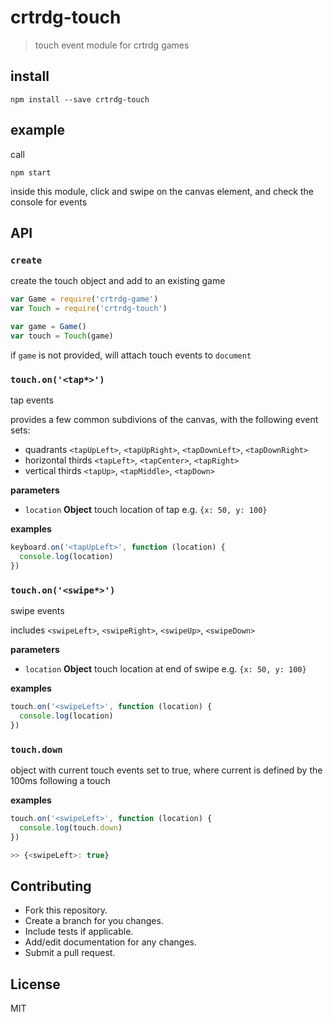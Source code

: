 # crtrdg-touch

> touch event module for crtrdg games

## install

    npm install --save crtrdg-touch

## example

call

	npm start

inside this module, click and swipe on the canvas element, and check the console for events

## API

### `create`

create the touch object and add to an existing game

```javascript
var Game = require('crtrdg-game')
var Touch = require('crtrdg-touch')

var game = Game()
var touch = Touch(game)
```

if ``game`` is not provided, will attach touch events to `document`

### `touch.on('<tap*>')`

tap events

provides a few common subdivions of the canvas, with the following event sets:
- quadrants `<tapUpLeft>`, `<tapUpRight>`, `<tapDownLeft>`, `<tapDownRight>`
- horizontal thirds `<tapLeft>`, `<tapCenter>`, `<tapRight>`
- vertical thirds `<tapUp>`, `<tapMiddle>`, `<tapDown>`

**parameters**

-   `location` **Object** touch location of tap e.g. `{x: 50, y: 100}`

**examples**

```javascript
keyboard.on('<tapUpLeft>', function (location) {
  console.log(location)
})
```

### `touch.on('<swipe*>')`

swipe events

includes `<swipeLeft>`, `<swipeRight>`, `<swipeUp>`, `<swipeDown>`

**parameters**

-   `location` **Object** touch location at end of swipe e.g. `{x: 50, y: 100}`

**examples**

```javascript
touch.on('<swipeLeft>', function (location) {
  console.log(location)
})
```

### `touch.down`

object with current touch events set to true, where current is defined by the 100ms following a touch

**examples**

```javascript
touch.on('<swipeLeft>', function (location) {
  console.log(touch.down)
})

>> {<swipeLeft>: true}
```

## Contributing

-   Fork this repository.
-   Create a branch for you changes.
-   Include tests if applicable.
-   Add/edit documentation for any changes.
-   Submit a pull request.

## License

MIT
